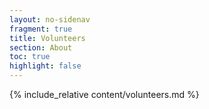 ```yaml
---
layout: no-sidenav
fragment: true
title: Volunteers
section: About
toc: true
highlight: false
---
```


{% include_relative content/volunteers.md %}

